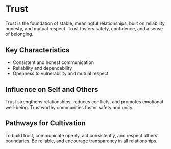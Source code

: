 # Trust

Trust is the foundation of stable, meaningful relationships, built on reliability, honesty, and mutual respect. Trust fosters safety, confidence, and a sense of belonging.

## Key Characteristics

- Consistent and honest communication
- Reliability and dependability
- Openness to vulnerability and mutual respect

## Influence on Self and Others

Trust strengthens relationships, reduces conflicts, and promotes emotional well-being. Trustworthy communities foster safety and unity.

## Pathways for Cultivation

To build trust, communicate openly, act consistently, and respect others’ boundaries. Be reliable, and encourage transparency in all relationships.
